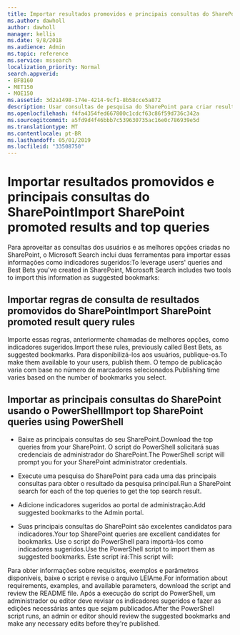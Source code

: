 ```yaml
---
title: Importar resultados promovidos e principais consultas do SharePoint
ms.author: dawholl
author: dawholl
manager: kellis
ms.date: 9/8/2018
ms.audience: Admin
ms.topic: reference
ms.service: mssearch
localization_priority: Normal
search.appverid:
- BFB160
- MET150
- MOE150
ms.assetid: 3d2a1498-174e-4214-9cf1-8b58cce5a872
description: Usar consultas de pesquisa do SharePoint para criar resultados de trabalho para o Microsoft Search
ms.openlocfilehash: f4fa4354fed667800c1cdcf63c86f59d736c342a
ms.sourcegitcommit: a5fd9d4f46bbb7c539630735ac16e0c786939e5d
ms.translationtype: MT
ms.contentlocale: pt-BR
ms.lasthandoff: 05/01/2019
ms.locfileid: "33508750"
---
```

# <a name="import-sharepoint-promoted-results-and-top-queries"></a><span data-ttu-id="cf807-103">Importar resultados promovidos e principais consultas do SharePoint</span><span class="sxs-lookup"><span data-stu-id="cf807-103">Import SharePoint promoted results and top queries</span></span>

<span data-ttu-id="cf807-104">Para aproveitar as consultas dos usuários e as melhores opções criadas no SharePoint, o Microsoft Search inclui duas ferramentas para importar essas informações como indicadores sugeridos:</span><span class="sxs-lookup"><span data-stu-id="cf807-104">To leverage users' queries and Best Bets you've created in SharePoint, Microsoft Search includes two tools to import this information as suggested bookmarks:</span></span> 
  
## <a name="import-sharepoint-promoted-result-query-rules"></a><span data-ttu-id="cf807-105">Importar regras de consulta de resultados promovidos do SharePoint</span><span class="sxs-lookup"><span data-stu-id="cf807-105">Import SharePoint promoted result query rules</span></span>

<span data-ttu-id="cf807-106">Importe essas regras, anteriormente chamadas de melhores opções, como indicadores sugeridos.</span><span class="sxs-lookup"><span data-stu-id="cf807-106">Import these rules, previously called Best Bets, as suggested bookmarks.</span></span> <span data-ttu-id="cf807-107">Para disponibilizá-los aos usuários, publique-os.</span><span class="sxs-lookup"><span data-stu-id="cf807-107">To make them available to your users, publish them.</span></span> <span data-ttu-id="cf807-108">O tempo de publicação varia com base no número de marcadores selecionados.</span><span class="sxs-lookup"><span data-stu-id="cf807-108">Publishing time varies based on the number of bookmarks you select.</span></span>
  
## <a name="import-top-sharepoint-queries-using-powershell"></a><span data-ttu-id="cf807-109">Importar as principais consultas do SharePoint usando o PowerShell</span><span class="sxs-lookup"><span data-stu-id="cf807-109">Import top SharePoint queries using PowerShell</span></span>

- <span data-ttu-id="cf807-110">Baixe as principais consultas do seu SharePoint.</span><span class="sxs-lookup"><span data-stu-id="cf807-110">Download the top queries from your SharePoint.</span></span> <span data-ttu-id="cf807-111">O script do PowerShell solicitará suas credenciais de administrador do SharePoint.</span><span class="sxs-lookup"><span data-stu-id="cf807-111">The PowerShell script will prompt you for your SharePoint administrator credentials.</span></span>
    
- <span data-ttu-id="cf807-112">Execute uma pesquisa do SharePoint para cada uma das principais consultas para obter o resultado da pesquisa principal.</span><span class="sxs-lookup"><span data-stu-id="cf807-112">Run a SharePoint search for each of the top queries to get the top search result.</span></span>
    
- <span data-ttu-id="cf807-113">Adicione indicadores sugeridos ao portal de administração.</span><span class="sxs-lookup"><span data-stu-id="cf807-113">Add suggested bookmarks to the Admin portal.</span></span>
    
- <span data-ttu-id="cf807-114">Suas principais consultas do SharePoint são excelentes candidatos para indicadores.</span><span class="sxs-lookup"><span data-stu-id="cf807-114">Your top SharePoint queries are excellent candidates for bookmarks.</span></span> <span data-ttu-id="cf807-115">Use o script do PowerShell para importá-los como indicadores sugeridos.</span><span class="sxs-lookup"><span data-stu-id="cf807-115">Use the PowerShell script to import them as suggested bookmarks.</span></span> <span data-ttu-id="cf807-116">Este script irá:</span><span class="sxs-lookup"><span data-stu-id="cf807-116">This script will:</span></span>
    
<span data-ttu-id="cf807-117">Para obter informações sobre requisitos, exemplos e parâmetros disponíveis, baixe o script e revise o arquivo LEIAme.</span><span class="sxs-lookup"><span data-stu-id="cf807-117">For information about requirements, examples, and available parameters, download the script and review the README file.</span></span> <span data-ttu-id="cf807-118">Após a execução do script do PowerShell, um administrador ou editor deve revisar os indicadores sugeridos e fazer as edições necessárias antes que sejam publicados.</span><span class="sxs-lookup"><span data-stu-id="cf807-118">After the PowerShell script runs, an admin or editor should review the suggested bookmarks and make any necessary edits before they're published.</span></span>

  

